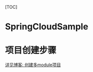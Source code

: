 [TOC]
# SpringCloudSample

# 项目创建步骤

[详见博客: 创建多module项目](http://blog.csdn.net/machuang30508/article/details/78933646)
